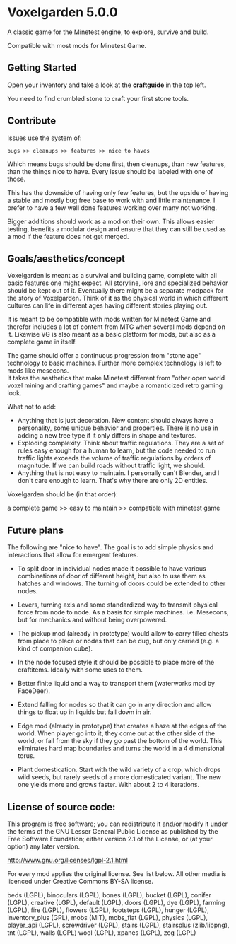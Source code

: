 Voxelgarden 5.0.0
==================

A classic game for the Minetest engine, to explore, survive and build.

Compatible with most mods for Minetest Game.


Getting Started
---------------

Open your inventory and take a look at the **craftguide** in the top left.

You need to find crumbled stone to craft your first stone tools.


Contribute
----------

Issues use the system of:

    bugs >> cleanups >> features >> nice to haves

Which means bugs should be done first, then cleanups, than new features, than the things nice to have. Every issue should be labeled with one of those.

This has the downside of having only few features, but the upside of having a stable and mostly bug free base to work with and little maintenance. I prefer to have a few well done features working over many not working.

Bigger additions should work as a mod on their own. This allows easier testing, benefits a modular design and ensure that they can still be used as a mod if the feature does not get merged.


Goals/aesthetics/concept
------------------------

Voxelgarden is meant as a survival and building game, complete with all basic features one might expect. All storyline, lore and specialized behavior should be kept out of it. Eventually there might be a separate modpack for the story of Voxelgarden. Think of it as the physical world in which different cultures can life in different ages having different stories playing out.

It is meant to be compatible with mods written for Minetest Game and therefor includes a lot of content from MTG when several mods depend on it. Likewise VG is also meant as a basic platform for mods, but also as a complete game in itself.

The game should offer a continuous progression from "stone age" technology to basic machines. Further more complex technology is left to mods like mesecons.  
It takes the aesthetics that make Minetest different from "other open world voxel mining and crafting games" and maybe a romanticized retro gaming look.

What not to add:

* Anything that is just decoration. New content should always have a personality, some unique behavior and properties. There is no use in adding a new tree type if it only differs in shape and textures.
* Exploding complexity. Think about traffic regulations. They are a set of rules easy enough for a human to learn, but the code needed to run traffic lights exceeds the volume of traffic regulations by orders of magnitude. If we can build roads without traffic light, we should.
* Anything that is not easy to maintain. I personally can't Blender, and I don't care enough to learn. That's why there are only 2D entities.

Voxelgarden should be (in that order):

a complete game >> easy to maintain >> compatible with minetest game


Future plans
------------

The following are "nice to have". The goal is to add simple physics and interactions that allow for emergent features.

* To split door in individual nodes made it possible to have various combinations of door of different height, but also to use them as hatches and windows. The turning of doors could be extended to other nodes.

* Levers, turning axis and some standardized way to transmit physical force from node to node. As a basis for simple machines. i.e. Mesecons, but for mechanics and without being overpowered.

* The pickup mod (already in prototype) would allow to carry filled chests from place to place or nodes that can be dug, but only carried (e.g. a kind of companion cube).

* In the node focused style it should be possible to place more of the craftitems. Ideally with some uses to them.

* Better finite liquid and a way to transport them (waterworks mod by FaceDeer).

* Extend falling for nodes so that it can go in any direction and allow things to float up in liquids but fall down in air.

* Edge mod (already in prototype) that creates a haze at the edges of the world. When player go into it, they come out at the other side of the world, or fall from the sky if they go past the bottom of the world. This eliminates hard map boundaries and turns the world in a 4 dimensional torus.

* Plant domestication. Start with the wild variety of a crop, which drops wild seeds, but rarely seeds of a more domesticated variant. The new one yields more and grows faster. With about 2 to 4 iterations.


License of source code:
-----------------------

This program is free software; you can redistribute it and/or modify
it under the terms of the GNU Lesser General Public License as published by
the Free Software Foundation; either version 2.1 of the License, or
(at your option) any later version.

http://www.gnu.org/licenses/lgpl-2.1.html

For every mod applies the original license. See list below.
All other media is licenced under Creative Commons BY-SA license.

beds (LGPL), binoculars (LGPL), bones (LGPL), bucket (LGPL), conifer (LGPL), creative (LGPL), default (LGPL), doors (LGPL), dye (LGPL), farming (LGPL), fire (LGPL), flowers (LGPL), footsteps (LGPL), hunger (LGPL), inventory\_plus (GPL), mobs (MIT), mobs\_flat (LGPL), physics (LGPL), player_api (LGPL), screwdriver (LGPL), stairs (LGPL), stairsplus (zlib/libpng), tnt (LGPL), walls (LGPL) wool (LGPL), xpanes (LGPL), zcg (LGPL)
